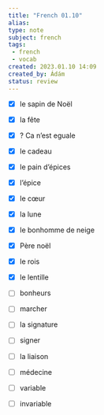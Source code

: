 ```yaml
---
title: "French 01.10"
alias: 
type: note
subject: french
tags:
 - french
 - vocab
created: 2023.01.10 14:09
created_by: Ádám
status: review
---
```

- [x] le sapin de Noël
- [x] la fête
- [x] ? Ca n’est eguale
- [x] le cadeau
- [x] le pain d’épices
- [x] l’épice
- [x] le cœur
- [x] la lune
- [x] le bonhomme de neige
- [x] Père noël
- [x] le rois
- [x] le lentille
- [ ] bonheurs
- [ ] marcher
- [ ] la signature
- [ ] signer
- [ ] la liaison
- [ ] médecine
- [ ] variable
- [ ] invariable





